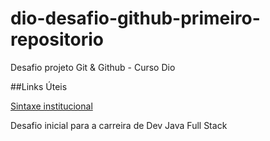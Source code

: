 # dio-desafio-github-primeiro-repositorio
Desafio projeto Git &amp; Github - Curso Dio 

##Links Úteis

[Sintaxe institucional](https://www.dio.me/)


Desafio inicial para a carreira de Dev Java Full Stack
